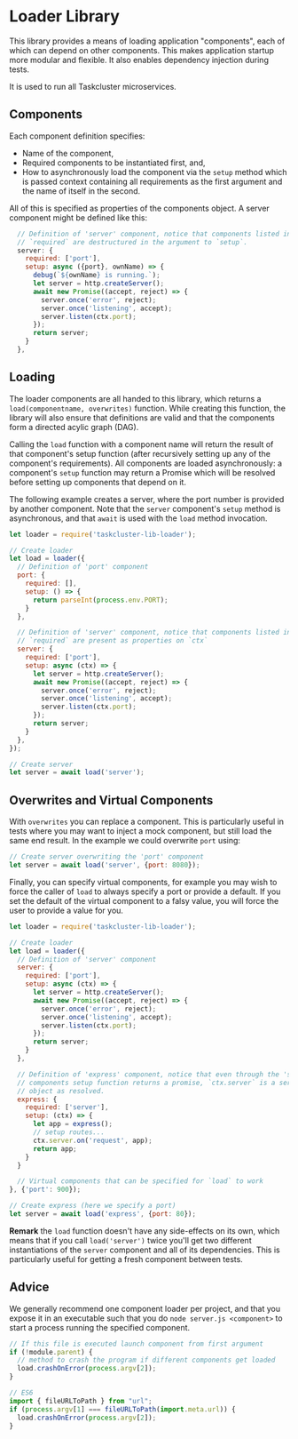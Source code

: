 # Loader Library

This library provides a means of loading application "components", each of
which can depend on other components.  This makes application startup more
modular and flexible.  It also enables dependency injection during tests.

It is used to run all Taskcluster microservices.

## Components

Each component definition specifies:

  * Name of the component,
  * Required components to be instantiated first, and,
  * How to asynchronously load the component via the `setup` method which is passed
    context containing all requirements as the first argument and the name of itself
    in the second.

All of this is specified as properties of the components object.  A server
component might be defined like this:

```js
  // Definition of 'server' component, notice that components listed in
  // `required` are destructured in the argument to `setup`.
  server: {
    required: ['port'],
    setup: async ({port}, ownName) => {
      debug(`${ownName} is running.`);
      let server = http.createServer();
      await new Promise((accept, reject) => {
        server.once('error', reject);
        server.once('listening', accept);
        server.listen(ctx.port);
      });
      return server;
    }
  },
```

## Loading

The loader components are all handed to this library, which returns a
`load(componentname, overwrites)` function.  While creating this function, the
library will also ensure that definitions are valid and that the components
form a directed acylic graph (DAG).

Calling the `load` function with a component name will return the result of
that component's setup function (after recursively setting up any of the
component's requirements).   All components are loaded asynchronously: a
component's `setup` function may return a Promise which will be resolved before
setting up components that depend on it.

The following example creates a server, where the port number is provided by
another component.  Note that the `server` component's `setup` method is
asynchronous, and that `await` is used with the `load` method invocation.

```js
let loader = require('taskcluster-lib-loader');

// Create loader
let load = loader({
  // Definition of 'port' component
  port: {
    required: [],
    setup: () => {
      return parseInt(process.env.PORT);
    }
  },

  // Definition of 'server' component, notice that components listed in
  // `required` are present as properties on `ctx`
  server: {
    required: ['port'],
    setup: async (ctx) => {
      let server = http.createServer();
      await new Promise((accept, reject) => {
        server.once('error', reject);
        server.once('listening', accept);
        server.listen(ctx.port);
      });
      return server;
    }
  },
});

// Create server
let server = await load('server');
```

## Overwrites and Virtual Components

With `overwrites` you can replace a component.  This is particularly useful in
tests where you may want to inject a mock component, but still load the same
end result. In the example we could overwrite `port` using:

```js
// Create server overwriting the 'port' component
let server = await load('server', {port: 8080});
```

Finally, you can specify virtual components, for example you may wish to force
the caller of `load` to always specify a port or provide a default. If you
set the default of the virtual component to a falsy value, you will force
the user to provide a value for you.

```js
let loader = require('taskcluster-lib-loader');

// Create loader
let load = loader({
  // Definition of 'server' component
  server: {
    required: ['port'],
    setup: async (ctx) => {
      let server = http.createServer();
      await new Promise((accept, reject) => {
        server.once('error', reject);
        server.once('listening', accept);
        server.listen(ctx.port);
      });
      return server;
    }
  },

  // Definition of 'express' component, notice that even through the 'server'
  // components setup function returns a promise, `ctx.server` is a server
  // object as resolved.
  express: {
    required: ['server'],
    setup: (ctx) => {
      let app = express();
      // setup routes...
      ctx.server.on('request', app);
      return app;
    }
  }

  // Virtual components that can be specified for `load` to work
}, {'port': 900});

// Create express (here we specify a port)
let server = await load('express', {port: 80});
```

**Remark** the `load` function doesn't have any side-effects on its own, which
means that if you call `load('server')` twice you'll get two different
instantiations of the `server` component and all of its dependencies. This is
particularly useful for getting a fresh component between tests.

## Advice

We generally recommend one component loader per project, and that you expose
it in an executable such that you do `node server.js <component>` to start a
process running the specified component.

```js
// If this file is executed launch component from first argument
if (!module.parent) {
  // method to crash the program if different components get loaded
  load.crashOnError(process.argv[2]);
}

// ES6
import { fileURLToPath } from "url";
if (process.argv[1] === fileURLToPath(import.meta.url)) {
  load.crashOnError(process.argv[2]);
}
```

